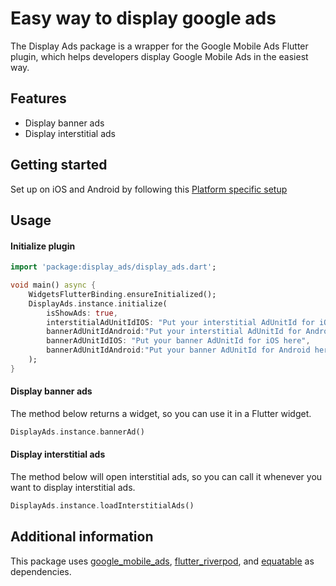 # Easy way to display google ads

The Display Ads package is a wrapper for the Google Mobile Ads Flutter plugin, which helps developers display Google Mobile Ads in the easiest way.

## Features

* Display banner ads
* Display interstitial ads

## Getting started

Set up on iOS and Android by following this [Platform specific setup](https://developers.google.com/admob/flutter/quick-start#platform_specific_setup)

## Usage

#### Initialize plugin

```dart
import 'package:display_ads/display_ads.dart';

void main() async {
    WidgetsFlutterBinding.ensureInitialized();
    DisplayAds.instance.initialize(
        isShowAds: true,
        interstitialAdUnitIdIOS: "Put your interstitial AdUnitId for iOS here",
        bannerAdUnitIdAndroid:"Put your interstitial AdUnitId for Android here",
        bannerAdUnitIdIOS: "Put your banner AdUnitId for iOS here",
        bannerAdUnitIdAndroid:"Put your banner AdUnitId for Android here",
    );
}
```

#### Display banner ads 

The method below returns a widget, so you can use it in a Flutter widget.

```dart
DisplayAds.instance.bannerAd()
```

#### Display interstitial ads 

The method below will open interstitial ads, so you can call it whenever you want to display interstitial ads.

```dart
DisplayAds.instance.loadInterstitialAds()
```

## Additional information

This package uses [google_mobile_ads](https://pub.dev/packages/google_mobile_ads), [flutter_riverpod](https://pub.dev/packages/flutter_riverpod), and [equatable](https://pub.dev/packages/equatable) as dependencies.